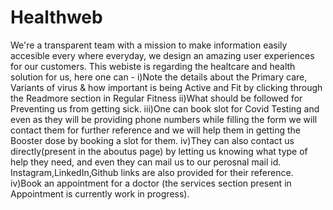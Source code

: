 # Healthweb
We're a transparent team with a mission to make information easily accesible every where everyday, we design an amazing user experiences for our customers.
This webiste is regarding the healtcare and health solution for us, here one can -
i)Note the details about the Primary care, Variants of virus & how important is being Active and Fit by clicking  through the Readmore section in Regular Fitness
ii)What should be followed for Preventing us from getting sick.
iii)One can book slot for Covid Testing and even as they will be providing phone numbers while filling the form we will contact them for further reference and we will help them in getting the Booster dose by booking a slot for them.
iv)They can also contact us directly(present in the aboutus page) by letting us knowing what type of help they need, and even they can mail us to our perosnal mail id. Instagram,LinkedIn,Github links are also provided for their reference.
iv)Book an appointment for a doctor (the services section present in Appointment is currently work in progress).
